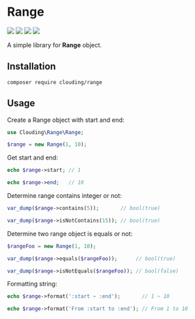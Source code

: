 # Range

![](https://img.shields.io/packagist/php-v/clouding/range.svg?style=flat-square)
![](https://img.shields.io/packagist/v/clouding/range.svg?style=flat-square)
[![](https://img.shields.io/travis/com/cloudingcity/kata.svg?style=flat-square)](https://travis-ci.com/cloudingcity/range)
[![](https://img.shields.io/codecov/c/github/cloudingcity/kata.svg?style=flat-square)](https://codecov.io/gh/cloudingcity/range)

A simple library for **Range** object.

## Installation

```
composer require clouding/range
```
## Usage

Create a Range object with start and end:
```php
use Clouding\Range\Range;

$range = new Range(1, 10);
```

Get start and end:
```php
echo $range->start; // 1

echo $range->end;   // 10
```

Determine range contains integer or not:
```php
var_dump($range->contains(5));       // bool(true)

var_dump($range->isNotContains(15)); // bool(true)
```

Determine two range object is equals or not:
```php
$rangeFoo = new Range(1, 10);

var_dump($range->equals($rangeFoo));      // bool(true)

var_dump($range->isNotEquals($rangeFoo)); // bool(false)
```

Formatting string:
```php
echo $range->format(':start ~ :end');       // 1 ~ 10

echo $range->format('From :start to :end'); // From 1 to 10
```
